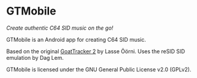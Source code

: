 # GTMobile

*Create authentic C64 SID music on the go!*

GTMobile is an Android app for creating C64 SID music.

Based on the original [GoatTracker 2](https://sourceforge.net/projects/goattracker2/) by Lasse Öörni.
Uses the reSID SID emulation by Dag Lem.

GTMobile is licensed under the GNU General Public License v2.0 (GPLv2).
